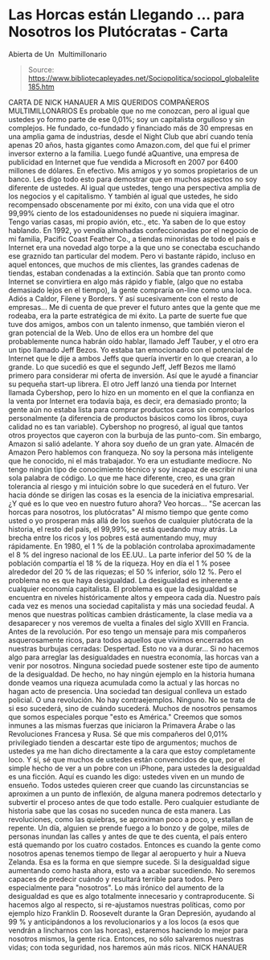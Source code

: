 # Las Horcas están Llegando ... para Nosotros los Plutócratas - Carta 
Abierta de Un  Multimillonario

> Source: https://www.bibliotecapleyades.net/Sociopolitica/sociopol_globalelite185.htm

CARTA DE NICK HANAUER A MIS QUERIDOS
COMPAÑEROS MULTIMILLONARIOS
Es probable que no me conozcan, pero al igual que ustedes yo
formo parte de ese 0,01%; soy un capitalista orgulloso y sin
complejos.
He fundado, co-fundado y financiado más de 30 empresas en una
amplia gama de industrias, desde el Night Club que abrí cuando
tenía apenas 20 años, hasta gigantes como Amazon.com, del que
fui el primer inversor externo a la familia.
Luego fundé aQuantive, una empresa
de publicidad en Internet que fue vendida a Microsoft en 2007
por 6400 millones de dólares. En efectivo. Mis amigos y yo somos
propietarios de un banco.
Les digo todo esto para demostrar que en muchos aspectos no soy
diferente de ustedes.
Al igual que ustedes, tengo una
perspectiva amplia de los negocios y
el
capitalismo. Y también
al igual que ustedes, he sido recompensado obscenamente por mi
éxito, con una vida que el otro 99,99% ciento de los
estadounidenses no puede ni siquiera imaginar.
Tengo varias
casas, mi propio avión, etc., etc.
Ya saben de lo que estoy hablando.
En 1992, yo vendía almohadas confeccionadas por el negocio de mi
familia, Pacific Coast Feather Co., a tiendas minoristas de todo
el país e Internet era una novedad algo torpe a la que uno se
conectaba escuchando ese graznido tan particular del modem.
Pero vi bastante rápido, incluso en
aquel entonces, que muchos de mis clientes, las grandes cadenas
de tiendas, estaban condenadas a la extinción. Sabía que tan
pronto como Internet se convirtiera en algo más rápido y fiable,
(algo que no estaba demasiado lejos en el tiempo), la gente
compraría on-line como una loca.
Adiós a Caldor, Filene y Borders.
Y
así sucesivamente con el resto de empresas...
Me di cuenta de que prever el futuro antes que la gente que me
rodeaba, era la parte estratégica de mi éxito.
La parte de suerte fue que tuve dos
amigos, ambos con un talento inmenso, que también vieron el gran
potencial de la Web. Uno de ellos era un hombre del que
probablemente nunca habrán oído hablar, llamado Jeff Tauber, y
el otro era un tipo llamado Jeff Bezos.
Yo estaba tan emocionado con el
potencial de Internet que le dije a ambos Jeffs que quería
invertir en lo que crearan, a lo grande.
Lo que sucedió es que el segundo
Jeff, Jeff Bezos me llamó primero para considerar mi oferta de
inversión. Así que le ayudé a financiar su pequeña start-up
librera.
El otro Jeff lanzó una tienda por
Internet llamada Cybershop, pero lo hizo en un momento en el que
la confianza en la venta por Internet era todavía baja, es
decir, era demasiado pronto; la gente aún no estaba lista para
comprar productos caros sin comprobarlos personalmente (a
diferencia de productos básicos como los libros, cuya calidad no
es tan variable).
Cybershop no progresó, al igual que
tantos otros proyectos que cayeron con la burbuja de las
punto-com.
Sin embargo, Amazon si salió
adelante. Y ahora soy dueño de un gran yate.
Almacén de Amazon
Pero hablemos con franqueza. No soy la persona más inteligente
que he conocido, ni el más trabajador.
Yo era un estudiante mediocre. No
tengo ningún tipo de conocimiento técnico y soy incapaz de
escribir ni una sola palabra de código. Lo que me hace
diferente, creo, es una gran tolerancia al riesgo y mi intuición
sobre lo que sucederá en el futuro.
Ver hacia dónde se dirigen las cosas es la esencia de la
iniciativa empresarial. ¿Y qué es lo que veo en nuestro futuro
ahora?
Veo horcas...
"Se acercan las horcas
para
nosotros, los plutócratas"
Al mismo tiempo que gente como usted o yo prosperan más allá de
los sueños de cualquier plutócrata de la historia, el resto del
país, el 99,99%, se está quedando muy atrás.
La
brecha entre los ricos y los
pobres está aumentando muy, muy rápidamente.
En 1980, el 1 % de la población
controlaba aproximadamente el 8 % del ingreso nacional de los
EE.UU.. La parte inferior del 50 % de la población compartía el
18 % de la riqueza. Hoy en día el 1 % posee alrededor del 20 %
de las riquezas; el 50 % inferior, sólo 12 %.
Pero el problema no es que haya desigualdad. La desigualdad es
inherente a cualquier economía capitalista. El problema es que
la desigualdad se encuentra en niveles históricamente altos y
empeora cada día. Nuestro país cada vez es menos una sociedad
capitalista y más una sociedad feudal.
A menos que nuestras políticas
cambien drásticamente, la clase media va a desaparecer y nos
veremos de vuelta a finales del siglo XVIII en Francia. Antes de
la revolución.
Por eso tengo un mensaje para mis compañeros asquerosamente
ricos, para todos aquellos que vivimos encerrados en nuestras
burbujas cerradas:
Despertad. Esto no va a durar...
Si no hacemos algo para arreglar las
desigualdades en nuestra economía, las horcas van a venir por
nosotros.
Ninguna sociedad puede sostener este
tipo de aumento de la desigualdad. De hecho, no hay ningún
ejemplo en la historia humana donde veamos una riqueza acumulada
como la actual y las horcas no hagan acto de presencia.
Una
sociedad tan desigual conlleva un estado policial. O una
revolución. No hay contraejemplos. Ninguno.
No
se trata de si eso sucederá, sino de cuándo sucederá.
Muchos de nosotros pensamos que somos especiales porque "esto es
América."
Creemos que somos inmunes a las
mismas fuerzas que iniciaron la Primavera Árabe o las
Revoluciones Francesa y Rusa. Sé que mis compañeros del 0,01%
privilegiado tienden a descartar este tipo de argumentos; muchos
de ustedes ya me han dicho directamente a la cara que estoy
completamente loco.
Y sí, sé que muchos de ustedes están
convencidos de que, por el simple hecho de ver a un pobre con un
iPhone, para ustedes la desigualdad es una ficción.
Aquí es cuando les digo: ustedes viven en un mundo de ensueño.
Todos ustedes quieren creer que
cuando las circunstancias se aproximen a un punto de inflexión,
de alguna manera podremos detectarlo y subvertir el proceso
antes de que todo estalle.
Pero cualquier estudiante de historia sabe que las cosas no
suceden nunca de esta manera.
Las revoluciones, como las quiebras,
se aproximan poco a poco, y estallan de repente. Un día, alguien
se prende fuego a lo bonzo y de golpe, miles de personas inundan
las calles y antes de que te des cuenta, el país entero está
quemando por los cuatro costados.
Entonces es cuando la gente como
nosotros apenas tenemos tiempo de llegar al aeropuerto y huir a
Nueva Zelanda. Esa es la forma en que siempre sucede.
Si la desigualdad sigue aumentando como hasta ahora, esto va a
acabar sucediendo. No seremos capaces de predecir cuándo y
resultará terrible para todos. Pero especialmente para
"nosotros".
Lo más irónico del aumento de la desigualdad es que es algo
totalmente innecesario y contraproducente.
Si hacemos algo al respecto, si
re-ajustamos nuestras políticas, como por ejemplo hizo Franklin
D. Roosevelt durante la Gran Depresión, ayudando al 99 % y
anticipándonos a los revolucionarios y a los locos (a esos que
vendrán a lincharnos con las horcas), estaremos haciendo lo
mejor para nosotros mismos, la gente rica.
Entonces, no sólo salvaremos nuestras vidas; con toda seguridad,
nos haremos aún más ricos.
NICK HANAUER

